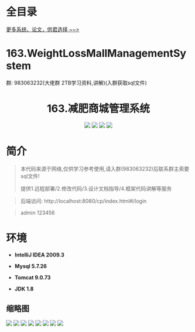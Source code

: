 # 全目录

[更多系统、论文，供君选择 ~~>](https://www.bitwise.net.cn)
# 163.WeightLossMallManagementSystem

<p>群: 983063232(大佬群 2TB学习资料,讲解)(入群获取sql文件)</p>

<p><h1 align="center">163.减肥商城管理系统</h1></p>


<p align="center">
	<img src="https://img.shields.io/badge/jdk-1.8-orange.svg"/>
    <img src="https://img.shields.io/badge/spring-5.x-lightgrey.svg"/>
    <img src="https://img.shields.io/badge/springmvc-3.x-blue.svg"/>
    <img src="https://img.shields.io/badge/mybatis-5.x-yellow.svg"/>
</p>

# 简介


> 本代码来源于网络,仅供学习参考使用,请入群(983063232)后联系群主索要sql文件!
>
> 提供1.远程部署/2.修改代码/3.设计文档指导/4.框架代码讲解等服务

>后端访问: http://localhost:8080/cp/index.html#/login

> admin  123456


# 环境

- <b>IntelliJ IDEA 2009.3</b>

- <b>Mysql 5.7.26</b>

- <b>Tomcat 9.0.73</b>

- <b>JDK 1.8</b>




## 缩略图


![](https://bitwise.oss-cn-heyuan.aliyuncs.com/2024/9/10/9fc5fb96-5966-4bf5-985a-0a530aec16cb.png)
![](https://bitwise.oss-cn-heyuan.aliyuncs.com/2024/9/10/4a71cfff-a1ce-4a62-9cf4-eeef9181fc6e.png)
![](https://bitwise.oss-cn-heyuan.aliyuncs.com/2024/9/10/c4d739c7-40b7-48f5-999b-52323b9f6ad8.png)
![](https://bitwise.oss-cn-heyuan.aliyuncs.com/2024/9/10/ca8b24fb-6b05-4c3a-853a-89f7db101c38.png)
![](https://bitwise.oss-cn-heyuan.aliyuncs.com/2024/9/10/0e5f2fc7-bece-4177-a2a3-69392352c486.png)
![](https://bitwise.oss-cn-heyuan.aliyuncs.com/2024/9/10/6261b7d9-adee-4a5a-9e48-25e318e3c7f7.png)
![](https://bitwise.oss-cn-heyuan.aliyuncs.com/2024/9/10/58d805ef-b1cc-4277-97fc-d95e1ec5a4d9.png)
![](https://bitwise.oss-cn-heyuan.aliyuncs.com/2024/9/10/6d397d96-2918-49ee-b066-09365b1cc726.png)






